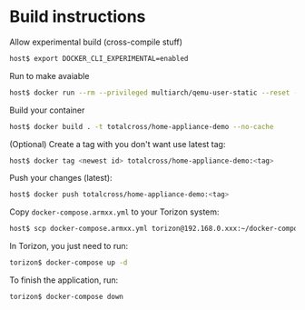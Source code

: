 # Build instructions

Allow experimental build (cross-compile stuff)
```bash
host$ export DOCKER_CLI_EXPERIMENTAL=enabled
```

Run to make avaiable
```bash
host$ docker run --rm --privileged multiarch/qemu-user-static --reset -p yes
```

Build your container
```bash
host$ docker build . -t totalcross/home-appliance-demo --no-cache
```
(Optional) Create a tag with you don't want use latest tag:

```bash
host$ docker tag <newest id> totalcross/home-appliance-demo:<tag>
```

Push your changes (latest):
```bash
host$ docker push totalcross/home-appliance-demo:<tag>
```

Copy `docker-compose.armxx.yml` to your Torizon system:
```bash
host$ scp docker-compose.armxx.yml torizon@192.168.0.xxx:~/docker-compose.yaml
```

In Torizon, you just need to run:
```bash
torizon$ docker-compose up -d
```

To finish the application, run:
```bash
torizon$ docker-compose down
```